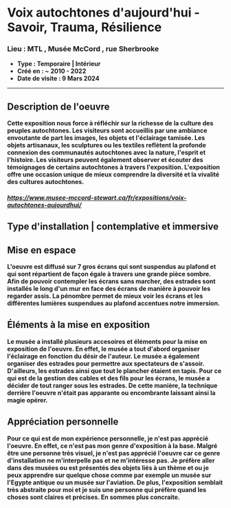 # **Voix autochtones d'aujourd'hui - Savoir, Trauma, Résilience**
### **Lieu : MTL , Musée McCord** ,  rue Sherbrooke
 - **Type : Temporaire | Intérieur**
 - **Créé en : ~ 2010 - 2022**
 - **Date de visite : 9 Mars 2024**
____________________________

## **Description de l'oeuvre**

**Cette exposition nous force à réfléchir sur la richesse de la culture des peuples autochtones. Les visiteurs sont accueillis par une ambiance envoutante de part les images, les objets et l'éclairage tamisée. Les objets artisanaux, les sculptures ou les textiles reflètent la profonde connexion des communautés autochtones avec la nature, l'esprit et l'histoire. Les visiteurs peuvent également observer et écouter des témoignages de certains autochtones à travers l'exposition. L'exposition offre une occasion unique de mieux comprendre la diversité et la vivalité des cultures autochtones.** 

##### https://www.musee-mccord-stewart.ca/fr/expositions/voix-autochtones-aujourdhui/

## **Type d'installation | contemplative et immersive**

## **Mise en espace**
**L'oeuvre est diffusé sur 7 gros écrans qui sont suspendus au plafond et qui sont répartient de façon égale à travers une grande pièce sombre. Afin de pouvoir contempler les écrans sans marcher, des estrades sont installés le long d'un mur en face des écrans de manière à pouvoir les regarder assis. La pénombre permet de mieux voir les écrans et les différentes lumières suspendues au plafond accentues notre immersion.**

## **Éléments à la mise en exposition**
**Le musée a installé plusieurs accesoires et éléments pour la mise en exposition de l'oeuvre. En effet, le musée a tout d'abord organiser l'éclairage en fonction du désir de l'auteur. Le musée a également organiser des estrades pour permettre aux spectateurs de s'assoir. D'ailleurs, les estrades ainsi que tout le plancher étaient en tapis. Pour ce qui est de la gestion des cables et des fils pour les écrans, le musée a décider de tout ranger sous les estrades. De cette manière, la technique derrière l'oeuvre n'était pas apparante ou encombrante laissant ainsi la magie opérer.** 

## **Appréciation personnelle**
**Pour ce qui est de mon expérience personnelle, je n'est pas apprécié l'oeuvre. En effet, ce n'est pas mon genre d'exposition à la base. Malgré être une personne très visuel, je n'est pas apprécié l'oeuvre car ce genre d'installation ne m'interpelle pas et ne m'intéresse pas. Je préfère aller dans des musées ou est présentés des objets liés à un thème et ou je peux apprendre sur quelque chose comme par exemple un musée sur l'Egypte antique ou un musée sur l'aviation. De plus, l'exposition semblait très abstraite pour moi et je suis une personne qui préfère quand les choses sont claires et précises. En sommes plus concraite.**
